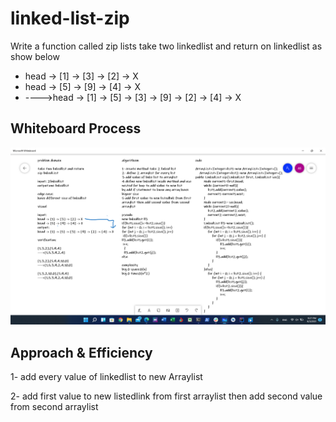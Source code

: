 # linked-list-zip
Write a function called zip lists take two linkedlist and return on linkedlist
as show below
- head -> [1] -> [3] -> [2] -> X
- head -> [5] -> [9] -> [4] -> X
- ---->head -> [1] -> [5] -> [3] -> [9] -> [2] -> [4] -> X

## Whiteboard Process

![linked-list-zip](2021-08-03.png)
## Approach & Efficiency
1- add every value of linkedlist to new Arraylist

2- add first value to new listedlink from first arraylist then add second value from second arraylist 